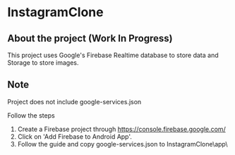 # InstagramClone

## About the project (Work In Progress)

This project uses Google's Firebase Realtime database to store data and Storage to store images.

## Note

Project does not include google-services.json

Follow the steps 
1. Create a Firebase project through https://console.firebase.google.com/
2. Click on 'Add Firebase to Android App'.
3. Follow the guide and copy google-services.json to InstagramClone\app\